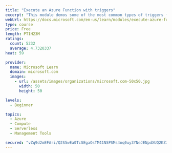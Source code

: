 ```yaml
---
title: "Execute an Azure Function with triggers"
excerpt: "This module demos some of the most common types of triggers for executing Azure Functions and how to configure them to execute your logic."
webUrl: https://docs.microsoft.com/en-us/learn/modules/execute-azure-function-with-triggers/
type: course
price: Free
length: PT1H23M
ratings:
  count: 5232
  average: 4.7320337
heat: 59

provider:
  name: Microsoft Learn
  domain: microsoft.com
  images:
    - url: /assets/images/organizations/microsoft.com-50x50.jpg
      width: 50
      height: 50

levels:
  - Beginner

topics:
  - Azure
  - Compute
  - Serverless
  - Management Tools

secured: "vZq9d2mEFAri/Q2S5wEa0TcSEgaOsTM41NSPSMs4nq0uy3YNeJENpdXUQ2KZJf2R9IRoeV48Ri9aRRKWrgC2FcPI/teddZO4Z6kWe3qOzzoIO1NUbkL85ntq9+CYz4R7xf5+WlTDv3PzaC2OaHa9T7NxACmaNDqV7QoTKmpVbSZuYkKQfDtcp2xl04J8NLqKFIb8PZdk69+7Y0LXdKMlB7KaGNHA+VxGGFnUk+Zvi+C9symV9QZ24VUqVhTlWc2jaz0upknypFhJgrUmmCeHoiJsHzlUrzA/Wrxs5+jye4HdQePCJCrBIhscriwjWPbG7ls2jq1YGO2r1+L79ZKg+lyOgWmSokKVhfWTWuWngD5IEcVyp/3e2FAfjxcgPtcWEPaT2HuZAx12sc9tloY9fhIZ+xOsD3CB8jII/NPBDfY=;a8s6G2jyRZx/8GG6oyeM3Q=="
---
```


